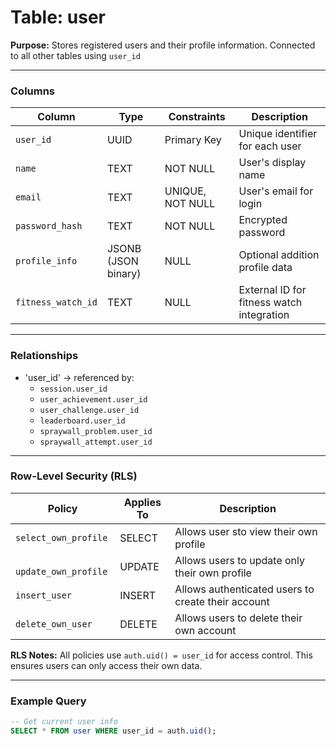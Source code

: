 # Table: user

**Purpose:**
Stores registered users and their profile information. Connected to all other tables using `user_id`

---

### Columns

| Column | Type | Constraints | Description |
|--------|------|-------------|-------------|
| `user_id` | UUID | Primary Key | Unique identifier for each user |
| `name` | TEXT | NOT NULL | User's display name |
| `email` | TEXT | UNIQUE, NOT NULL | User's email for login |
| `password_hash` | TEXT | NOT NULL | Encrypted password |
| `profile_info` | JSONB (JSON binary) | NULL | Optional addition profile data |
| `fitness_watch_id` | TEXT | NULL | External ID for fitness watch integration |

---

### Relationships

- 'user_id' -> referenced by:
    - `session.user_id`
    - `user_achievement.user_id`
    - `user_challenge.user_id`
    - `leaderboard.user_id`
    - `spraywall_problem.user_id`
    - `spraywall_attempt.user_id`

---

### Row-Level Security (RLS)

| Policy | Applies To | Description |
|--------|------------|-------------|
| `select_own_profile` | SELECT | Allows user sto view their own profile |
| ` update_own_profile` | UPDATE | Allows users to update only their own profile |
| `insert_user` | INSERT | Allows authenticated users to create their account |
| `delete_own_user` | DELETE | Allows users to delete their own account |

**RLS Notes:**
All policies use `auth.uid() = user_id` for access control. This ensures users can only access their own data.

---

### Example Query

```sql
-- Get current user info
SELECT * FROM user WHERE user_id = auth.uid();
```